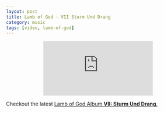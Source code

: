 ```yaml
---
layout: post
title: Lamb of God - VII Sturm Und Drang
category: music
tags: [video, lamb-of-god]
---
```


<p style="text-align: center;">
    <span>
        <iframe src="https://www.youtube.com/embed/dulxbKkj9Wg" frameborder="0" allowfullscreen=""></iframe>
    </span>
</p>

Checkout the latest <a href="http://www.lamb-of-god.com/albums/">Lamb of God Album **VII: Sturm Und Drang**.</a>

